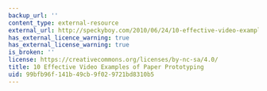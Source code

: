 ```yaml
---
backup_url: ''
content_type: external-resource
external_url: http://speckyboy.com/2010/06/24/10-effective-video-examples-of-paper-prototyping/
has_external_licence_warning: true
has_external_license_warning: true
is_broken: ''
license: https://creativecommons.org/licenses/by-nc-sa/4.0/
title: 10 Effective Video Examples of Paper Prototyping
uid: 99bfb96f-141b-49cb-9f02-9721bd8310b5
---
```

